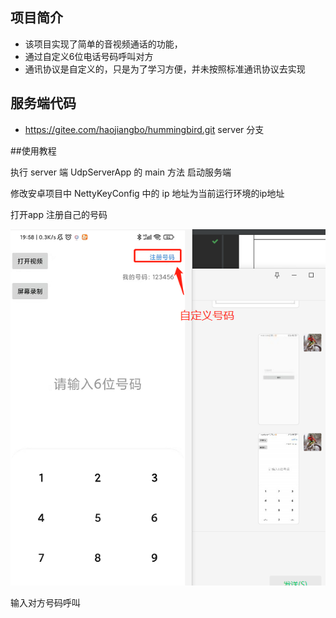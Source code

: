 ## 项目简介

- 该项目实现了简单的音视频通话的功能，
- 通过自定义6位电话号码呼叫对方
- 通讯协议是自定义的，只是为了学习方便，并未按照标准通讯协议去实现

## 服务端代码
-  https://gitee.com/haojiangbo/hummingbird.git server 分支

##使用教程

执行 server 端 UdpServerApp 的 main 方法 启动服务端

修改安卓项目中 NettyKeyConfig 中的 ip 地址为当前运行环境的ip地址

打开app 注册自己的号码

![](./d6fa9b5061aed34ac68cdac1df871b6.png)

输入对方号码呼叫


